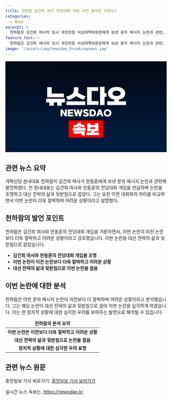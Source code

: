 ```yaml
---
title: 천하람 김건희 여사 전당대회 개입 사건 놀라운 이유는?
categories:
  - News
excerpt: >
  천하람은 김건희 여사의 당시 국민의힘 비상대책위원장에게 보낸 문자 메시지 논란과 관련, 김 여사와 한동훈의 전당대회 개입을 비판했다. 이어 공개할 수 있는 사람이 누가 있나라며 김 여사가 문자를 보낸 것으로 추측하고, 지난번보다 더 절박한 상황이라고 언급했다. 또한 김 여사의 텔레그램 메시지를 확인하는 장예찬 전 국민의힘 청년최고위원을 언급하며 김 여사의 개입을 지적했다. 이에 대한 분석과 평가를 담은 소식이다.
feature_text: >
  천하람은 김건희 여사의 당시 국민의힘 비상대책위원장에게 보낸 문자 메시지 논란과 관련, 김 여사와 한동훈의 전당대회 개입을 비판했다. 이어 공개할 수 있는 사람이 누가 있나라며 김 여사가 문자를 보낸 것으로 추측하고, 지난번보다 더 절박한 상황이라고 언급했다. 또한 김 여사의 텔레그램 메시지를 확인하는 장예찬 전 국민의힘 청년최고위원을 언급하며 김 여사의 개입을 지적했다. 이에 대한 분석과 평가를 담은 소식이다.
image: '/assets/img/newsdao_breakingnews.jpg'
---
```


<p><img src="/assets/img/newsdao_breakingnews.jpg" alt="flaretime 속보" /></p>

<h2 data-ke-size="size26">관련 뉴스 요약</h2>

<p data-ke-size="size16">개혁신당 원내대표 천하람이 김건희 여사가 한동훈에게 보낸 문자 메시지 논란과 관련해 발언하였다. 천 원내대표는 김건희 여사와 한동훈의 전당대회 개입을 언급하며 논란을 조명하고 대선 전략의 삶과 뒷받침으로 꼽았다. 그는 또한 이전 대회와의 차이를 비교하면서 이번 논란이 더욱 절박하며 어려운 상황이라고 설명했다.</p>

<h2 data-ke-size="size26">천하람의 발언 포인트</h2>

<p data-ke-size="size16">천하람은 김건희 여사와 한동훈의 전당대회 개입을 거론하면서, 이번 논란이 이전 논란보다 더욱 절박하고 어려운 상황이라고 강조했습니다. 이번 논란을 대선 전략의 삶과 뒷받침으로 꼽았습니다.</p>

<ul>
<li><b>김건희 여사와 한동훈의 전당대회 개입을 조명</b></li>
<li><b>이번 논란이 이전 논란보다 더욱 절박하고 어려운 상황</b></li>
<li><b>대선 전략의 삶과 뒷받침으로 이번 논란을 꼽음</b></li>
</ul>

<h2 data-ke-size="size26">이번 논란에 대한 분석</h2>

<p data-ke-size="size16">천하람은 이번 문자 메시지 논란이 이전보다 더 절박하며 어려운 상황이라고 분석했습니다. 그는 해당 논란이 대선 전략의 삶과 뒷받침으로 꼽아 이번 논란을 심각하게 여겼습니다. 이는 현 정치적 상황에 대한 심각한 우려를 보여주는 발언으로 해석될 수 있습니다.</p>

<table>
<thead>
<tr>
<td style="text-align: center; height: 17px;"><b>천하람의 분석 요약</b></td>
</tr>
</thead>
<tbody>
<tr>
<td style="text-align: center; height: 17px;"><b>이번 논란은 이전보다 더욱 절박하고 어려운 상황</b></td>
</tr>
<tr>
<td style="text-align: center; height: 17px;"><b>대선 전략의 삶과 뒷받침으로 논란을 꼽음</b></td>
</tr>
<tr>
<td style="text-align: center; height: 17px;"><b>정치적 상황에 대한 심각한 우려 표명</b></td>
</tr>
</tbody>
</table>

<h2 data-ke-size="size26">관련 뉴스 원문</h2>

<p data-ke-size="size16">중앙일보 기사 바로가기: <a href="https://news.joins.com/article/24011367">중앙일보 기사 보러가기</a></p>
실시간 뉴스 속보는, <a href="https://newsdao.kr" rel="dofollow">https://newsdao.kr</a>


